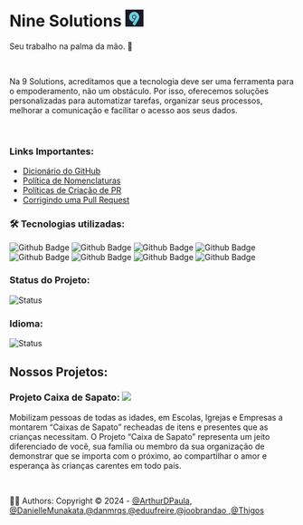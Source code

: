 <h1>Nine Solutions <img src="https://github.com/9Solutions/site_institucional/blob/main/assets/img/9logo.png"  height="30px"></h1>
Seu trabalho na palma da mão. 👋

<br><p>Na 9 Solutions, acreditamos que a tecnologia deve ser uma ferramenta para o empoderamento, não um obstáculo. Por isso, oferecemos soluções personalizadas para automatizar tarefas, organizar seus processos, melhorar a comunicação e facilitar o acesso aos seus dados. </p><br>

 <h3> Links Importantes: </h3>

 - [Dicionário do GitHub](https://gist.github.com/victorsenam/8580499)
 - [Política de Nomenclaturas](https://github.com/9Solutions/.github/blob/main/convencoes.md)
 - [Políticas de Criação de PR](https://github.com/9Solutions/.github/blob/main/criando-uma-pr.md)
 - [Corrigindo uma Pull Request](https://github.com/9Solutions/.github/blob/main/corrigindo-pr.md)<br>

 <h3> 🛠 Tecnologias utilizadas:</h3>

![Github Badge](https://img.shields.io/badge/Java-ED8B00?style=for-the-badge&logo=openjdk&logoColor=white) 
![Github Badge](https://img.shields.io/badge/HTML-239120?style=for-the-badge&logo=html5&logoColor=white)
![Github Badge](https://img.shields.io/badge/CSS-239120?&style=for-the-badge&logo=css3&logoColor=white)
![Github Badge](https://img.shields.io/badge/JavaScript-F7DF1E?style=for-the-badge&logo=javascript&logoColor=black)
![Github Badge](https://img.shields.io/badge/Spring-6DB33F?style=for-the-badge&logo=spring&logoColor=white)
![Github Badge](https://img.shields.io/badge/React-20232A?style=for-the-badge&logo=react&logoColor=61DAFB)
![Github Badge](https://img.shields.io/badge/MySQL-00000F?style=for-the-badge&logo=mysql&logoColor=white)
![Github Badge](https://img.shields.io/badge/Node%20js-339933?style=for-the-badge&logo=nodedotjs&logoColor=white)<br>

 <h3>Status do Projeto:</h3>

   ![Status](https://img.shields.io/badge/Status_do_projeto-Em_Andamento-yellow)

  <h3>Idioma:</h3>

   ![Status](https://camo.githubusercontent.com/411c9b53368ad4f52a9d090d3fb4f726194dfb8e028c122bdcf2d0131a414762/68747470733a2f2f696d672e736869656c64732e696f2f62616467652f6c616e67756567652d506f72747567756573652d79656c6c6f77)

  
 <h2>Nossos Projetos: </h2>

<h3> Projeto Caixa de Sapato: <img src="https://static.wixstatic.com/media/ee1977_e673de4fc9064326b1237eccef3571fe~mv2.png/v1/fill/w_341,h_336,al_c,q_85,usm_0.66_1.00_0.01,enc_auto/caixa%20copy_edited.png" height="30px"></h3>
<p>Mobilizam pessoas de todas as idades, em Escolas, Igrejas e Empresas a montarem “Caixas de Sapato” recheadas de itens e presentes que as crianças necessitam. O Projeto “Caixa de Sapato” representa um jeito diferenciado de você, sua família ou membro da sua organização de demonstrar que se importa com o próximo, ao compartilhar o amor e esperança às crianças carentes em todo país.</p><br> 

👨‍💻 Authors: 
Copyright ©️ 2024 - [@ArthurDPaula](https://github.com/ArthurDPaula), [@DanielleMunakata](https://github.com/DanielleMunakata),[@danmrqs](https://github.com/danmrqs),[@eduufreire](https://www.github.com/eduufreire),[@joobrandao ](https://github.com/joobrandao),[@Thigos](https://github.com/Thigos)
